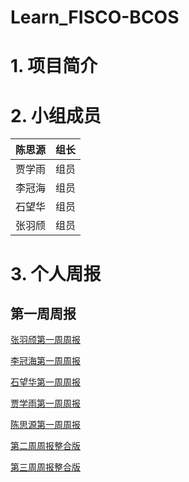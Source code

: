 # Learn_FISCO-BCOS

# 1. 项目简介



# 2. 小组成员

| 陈思源 | 组长 |
| :----: | :--- |
| 贾学雨 | 组员 |
| 李冠海 | 组员 |
| 石望华 | 组员 |
| 张羽颀 | 组员 |



# 3. 个人周报
## 第一周周报
[张羽颀第一周周报](https://github.com/blockchaingroup4/webank/blob/master/%E5%91%A8%E6%8A%A5/%E7%AC%AC%E4%B8%80%E5%91%A8/%E5%BC%A0%E7%BE%BD%E9%A2%80_%E7%AC%AC%E4%B8%80%E5%91%A8%E5%91%A8%E6%8A%A5.md)  

[李冠海第一周周报](https://github.com/blockchaingroup4/webank/blob/master/%E5%91%A8%E6%8A%A5/%E7%AC%AC%E4%B8%80%E5%91%A8/%E6%9D%8E%E5%86%A0%E6%B5%B7_%E7%AC%AC%E4%B8%80%E5%91%A8%E5%91%A8%E6%8A%A5.md)  

[石望华第一周周报](https://github.com/blockchaingroup4/webank/blob/master/%E5%91%A8%E6%8A%A5/%E7%AC%AC%E4%B8%80%E5%91%A8/%E7%9F%B3%E6%9C%9B%E5%8D%8E_%E7%AC%AC%E4%B8%80%E5%91%A8%E5%91%A8%E6%8A%A5.md)  
 
[贾学雨第一周周报](https://github.com/blockchaingroup4/webank/blob/master/%E5%91%A8%E6%8A%A5/%E7%AC%AC%E4%B8%80%E5%91%A8/%E8%B4%BE%E5%AD%A6%E9%9B%A8_%E7%AC%AC%E4%B8%80%E5%91%A8%E5%91%A8%E6%8A%A5.md)  

[陈思源第一周周报](https://github.com/blockchaingroup4/webank/blob/master/%E5%91%A8%E6%8A%A5/%E7%AC%AC%E4%B8%80%E5%91%A8/%E9%99%88%E6%80%9D%E6%BA%90_%E7%AC%AC%E4%B8%80%E5%91%A8%E5%91%A8%E6%8A%A5.md)  

[第二周周报整合版](https://github.com/blockchaingroup4/webank/blob/master/%E5%91%A8%E6%8A%A5/week_2.md)  

[第三周周报整合版](https://github.com/blockchaingroup4/webank/blob/master/%E5%91%A8%E6%8A%A5/week_3.md)

